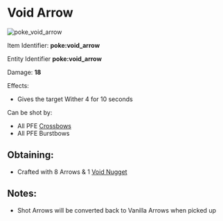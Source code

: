 # Void Arrow

![poke\_void\_arrow](https://github.com/ItsMePok/PFE/assets/136857747/375e3d1c-2367-4a97-b9ff-22b79fcd7f56)

Item Identifier: **poke:void\_arrow**

Entity Identifier **poke:void\_arrow**

Damage: **18**

Effects:

* Gives the target Wither 4 for 10 seconds

Can be shot by:

* All PFE [Crossbows](https://github.com/ItsMePok/PFE/wiki/Weapons#crossbows)
* All PFE Burstbows

## Obtaining:

* Crafted with 8 Arrows & 1 [Void Nugget](https://pfewiki.gitbook.io/home/items/nuggets/void-nugget)

## Notes:

* Shot Arrows will be converted back to Vanilla Arrows when picked up
